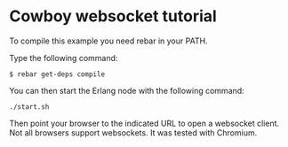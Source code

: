 Cowboy websocket tutorial
=========================

To compile this example you need rebar in your PATH.

Type the following command:
```
$ rebar get-deps compile
```

You can then start the Erlang node with the following command:
```
./start.sh
```

Then point your browser to the indicated URL to open a websocket client.
Not all browsers support websockets. It was tested with Chromium.
